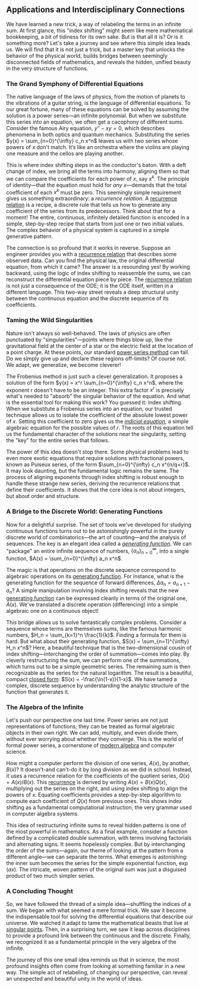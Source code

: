 ## Applications and Interdisciplinary Connections

We have learned a new trick, a way of relabeling the terms in an infinite sum. At first glance, this "index shifting" might seem like mere mathematical bookkeeping, a bit of tidiness for its own sake. But is that all it is? Or is it something more? Let's take a journey and see where this simple idea leads us. We will find that it is not just a trick, but a master key that unlocks the behavior of the physical world, builds bridges between seemingly disconnected fields of mathematics, and reveals the hidden, unified beauty in the very structure of functions.

### The Grand Symphony of Differential Equations

The native language of the laws of physics, from the motion of planets to the vibrations of a guitar string, is the language of differential equations. To our great fortune, many of these equations can be solved by assuming the solution is a power series—an infinite polynomial. But when we substitute this series into an equation, we often get a cacophony of different sums. Consider the famous Airy equation, $y'' - xy = 0$, which describes phenomena in both optics and quantum mechanics. Substituting the series $y(x) = \sum_{n=0}^{\infty} c_n x^n$ leaves us with two series whose powers of $x$ don't match. It’s like an orchestra where the violins are playing one measure and the cellos are playing another.

This is where index shifting steps in as the conductor's baton. With a deft change of index, we bring all the terms into harmony, aligning them so that we can compare the coefficients for each power of $x$, say $x^k$. The principle of identity—that the equation must hold for *any* $x$—demands that the total coefficient of each $x^k$ must be zero. This seemingly simple requirement gives us something extraordinary: a *recurrence relation*. A [recurrence relation](@article_id:140545) is a recipe, a discrete rule that tells us how to generate any coefficient of the series from its predecessors. Think about that for a moment! The entire, continuous, infinitely detailed function is encoded in a simple, step-by-step recipe that starts from just one or two initial values. The complex behavior of a physical system is captured in a simple generative pattern.

The connection is so profound that it works in reverse. Suppose an engineer provides you with a [recurrence relation](@article_id:140545) that describes some observed data. Can you find the physical law, the original differential equation, from which it came? The answer is a resounding yes! By working backward, using the logic of index shifting to reassemble the sums, we can reconstruct the differential equation piece by piece. The [recurrence relation](@article_id:140545) is not just a consequence of the ODE; it is the ODE itself, written in a different language. This two-way street reveals a deep structural unity between the continuous equation and the discrete sequence of its coefficients.

### Taming the Wild Singularities

Nature isn't always so well-behaved. The laws of physics are often punctuated by "singularities"—points where things blow up, like the gravitational field at the center of a star or the electric field at the location of a point charge. At these points, our standard [power series method](@article_id:160419) can fail. Do we simply give up and declare these regions off-limits? Of course not. We adapt, we generalize, we become cleverer!

The Frobenius method is just such a clever generalization. It proposes a solution of the form $y(x) = x^r \sum_{n=0}^{\infty} c_n x^n$, where the exponent $r$ doesn't have to be an integer. This extra factor $x^r$ is precisely what's needed to "absorb" the singular behavior of the equation. And what is the essential tool for making this work? You guessed it: index shifting. When we substitute a Frobenius series into an equation, our trusted technique allows us to isolate the coefficient of the absolute lowest power of $x$. Setting this coefficient to zero gives us the *[indicial equation](@article_id:165461)*, a simple algebraic equation for the possible values of $r$. The roots of this equation tell us the fundamental character of the solutions near the singularity, setting the "key" for the entire series that follows.

The power of this idea doesn't stop there. Some physical problems lead to even more exotic equations that require solutions with fractional powers, known as Puiseux series, of the form $\sum_{n=0}^{\infty} c_n x^{n/q+r}$. It may look daunting, but the fundamental logic remains the same. The process of aligning exponents through index shifting is robust enough to handle these strange new series, deriving the recurrence relations that define their coefficients. It shows that the core idea is not about integers, but about order and structure.

### A Bridge to the Discrete World: Generating Functions

Now for a delightful surprise. The set of tools we've developed for studying continuous functions turns out to be astonishingly powerful in the purely discrete world of combinatorics—the art of counting—and the analysis of sequences. The key is an elegant idea called a *[generating function](@article_id:152210)*. We can "package" an entire infinite sequence of numbers, $\{a_n\}_{n=0}^{\infty}$, into a single function, $A(x) = \sum_{n=0}^{\infty} a_n x^n$.

The magic is that operations on the discrete sequence correspond to algebraic operations on its [generating function](@article_id:152210). For instance, what is the generating function for the sequence of forward differences, $\Delta a_n = a_{n+1} - a_n$? A simple manipulation involving index shifting reveals that the new [generating function](@article_id:152210) can be expressed cleanly in terms of the original one, $A(x)$. We've translated a discrete operation (differencing) into a simple algebraic one on a continuous object!

This bridge allows us to solve fantastically complex problems. Consider a sequence whose terms are themselves sums, like the famous harmonic numbers, $H_n = \sum_{k=1}^n \frac{1}{k}$. Finding a formula for them is hard. But what about their generating function, $S(x) = \sum_{n=1}^{\infty} H_n x^n$? Here, a beautiful technique that is the two-dimensional cousin of index shifting—interchanging the order of summation—comes into play. By cleverly restructuring the sum, we can perform one of the summations, which turns out to be a simple geometric series. The remaining sum is then recognizable as the series for the natural logarithm. The result is a beautiful, compact [closed form](@article_id:270849): $S(x) = -\frac{\ln(1-x)}{1-x}$. We have tamed a complex, discrete sequence by understanding the analytic structure of the function that generates it.

### The Algebra of the Infinite

Let's push our perspective one last time. Power series are not just representations of functions; they can be treated as formal algebraic objects in their own right. We can add, multiply, and even divide them, without ever worrying about whether they converge. This is the world of formal power series, a cornerstone of [modern algebra](@article_id:170771) and computer science.

How might a computer perform the division of one series, $A(x)$, by another, $B(x)$? It doesn't-and can't-do it by long division as we did in school. Instead, it uses a recurrence relation for the coefficients of the quotient series, $Q(x) = A(x)/B(x)$. This [recurrence](@article_id:260818) is derived by writing $A(x) = B(x)Q(x)$, multiplying out the series on the right, and using index shifting to align the powers of $x$. Equating coefficients provides a step-by-step algorithm to compute each coefficient of $Q(x)$ from previous ones. This shows index shifting as a fundamental computational instruction, the very grammar used in computer algebra systems.

This idea of restructuring infinite sums to reveal hidden patterns is one of the most powerful in mathematics. As a final example, consider a function defined by a complicated double summation, with terms involving factorials and alternating signs. It seems hopelessly complex. But by interchanging the order of the sums—again, our theme of looking at the pattern from a different angle—we can separate the terms. What emerges is astonishing: the inner sum becomes the series for the simple exponential function, $\exp(ax)$. The intricate, woven pattern of the original sum was just a disguised product of two much simpler series.

### A Concluding Thought

So, we have followed the thread of a simple idea—shuffling the indices of a sum. We began with what seemed a mere formal trick. We saw it become the indispensable tool for solving the differential equations that describe our universe. We watched it adapt to tame the mathematical beasts that live at [singular points](@article_id:266205). Then, in a surprising turn, we saw it leap across disciplines to provide a profound link between the continuous and the discrete. Finally, we recognized it as a fundamental principle in the very algebra of the infinite.

The journey of this one small idea reminds us that in science, the most profound insights often come from looking at something familiar in a new way. The simple act of relabeling, of changing our perspective, can reveal an unexpected and beautiful unity in the world of ideas.